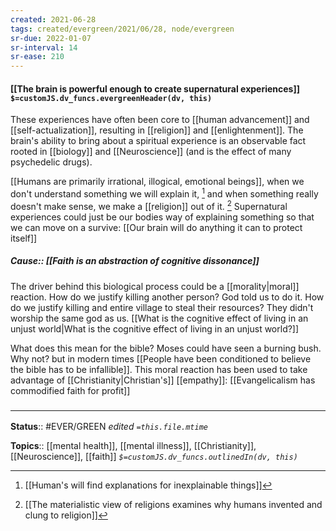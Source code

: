```yaml
---
created: 2021-06-28
tags: created/evergreen/2021/06/28, node/evergreen
sr-due: 2022-01-07
sr-interval: 14
sr-ease: 210
---
```


#### [[The brain is powerful enough to create supernatural experiences]] `$=customJS.dv_funcs.evergreenHeader(dv, this)`

These experiences have often been core to [[human advancement]] and [[self-actualization]], resulting in [[religion]] and [[enlightenment]]. The brain's ability to bring about a spiritual experience is an observable fact rooted in [[biology]] and [[Neuroscience]] (and is the effect of many psychedelic drugs).

[[Humans are primarily irrational, illogical, emotional beings]], when we don't understand something we will explain it, [^1] and when something really doesn't make sense, we make a [[religion]] out of it. [^2] Supernatural experiences could just be our bodies way of explaining something so that we can move on a survive: [[Our brain will do anything it can to protect itself]] 

[^1]:  [[Human's will find explanations for inexplainable things]]
[^2]: [[The materialistic view of religions examines why humans invented and clung to religion]]

##### Cause:: [[Faith is an abstraction of cognitive dissonance]]

The driver behind this biological process could be a [[morality|moral]] reaction. How do we justify killing another person? God told us to do it. How do we justify killing and entire village to steal their resources? They didn't worship the same god as us. [[What is the cognitive effect of living in an unjust world|What is the cognitive effect of living in an unjust world?]]

What does this mean for the bible? Moses could have seen a burning bush. Why not? but in modern times 
[[People have been conditioned to believe the bible has to be infallible]]. 
This moral reaction has been used to take advantage of [[Christianity|Christian's]] [[empathy]]:
[[Evangelicalism has commodified faith for profit]]

### <hr class="footnote"/>

**Status**:: #EVER/GREEN 
*edited `=this.file.mtime`*

**Topics**:: [[mental health]], [[mental illness]], [[Christianity]], [[Neuroscience]], [[faith]]
*`$=customJS.dv_funcs.outlinedIn(dv, this)`*
